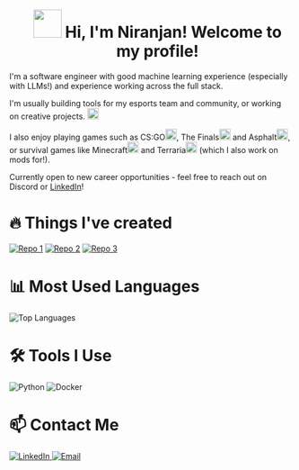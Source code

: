 <div id="user-content-toc">
  <ul align="left" style="list-style: none;">
    <summary>
      <h1 align="center"><img src="https://cdn.discordapp.com/attachments/1090302162472534026/1304151133404794940/ezgif.com-crop_3.gif?ex=672e58e4&is=672d0764&hm=13e9fa7940db58ddd68bcf694c3558858f9663c6092a9b0cb8543996105f32b3&" width="50"> Hi, I'm Niranjan! Welcome to my profile!</h1>
    </summary>
  </ul>
</div>

I'm a software engineer with good machine learning experience (especially with LLMs!) and experience working across the full stack. 

I'm usually building tools for my esports team and community, or working on creative projects. <img src="https://cdn.discordapp.com/attachments/1090302162472534026/1304165901066571826/40-cogs-ezgif.com-resize.gif?ex=672e66a5&is=672d1525&hm=83406df2ef069c307bff6b8ba13c8a73c2d3b3cd88eeb62defc1c57304550ba0&" width="20">

I also enjoy playing games such as CS:GO<img src="https://encrypted-tbn0.gstatic.com/images?q=tbn:ANd9GcQtNU9sO1n1aybnZAFAaUnDTHvXShbAhTFAGg&s" width="20">, The Finals<img src="https://encrypted-tbn0.gstatic.com/images?q=tbn:ANd9GcR9ygshQQTffdBoeSQDLNZ3341IYT8XqVLAB5dlyJ4aPdskYJXu6i9pfrpCA_t-TaFMWsY&usqp=CAU" width="20"> and Asphalt<img src="https://img.tapimg.net/market/images/d009207ba4244b94addd554f78098bed.jpg/appicon" width="20">, or survival games like Minecraft<img src="https://p1.hiclipart.com/preview/896/990/447/minecraft-hd-icon-mac-pc-minecraft-icon-512-png-icon.jpg" width="20"> and Terraria<img src="https://e7.pngegg.com/pngimages/121/941/png-clipart-terraria-tree-minecraft-video-game-steel-icons-logo-plant-stem-thumbnail.png" width="20"> (which I also work on mods for!).

Currently open to new career opportunities - feel free to reach out on Discord or [LinkedIn](https://www.linkedin.com/in/nnm22/)!


# 🔥 Things I've created
[![Repo 1](https://github-readme-stats.vercel.app/api/pin/?username=tntcannon5000&repo=Screening-LLM&theme=orange)](https://github.com/tntcannon5000/Screening-LLM)
[![Repo 2](https://github-readme-stats.vercel.app/api/pin/?username=tntcannon5000&repo=UERK-Bot&theme=orange)](https://github.com/tntcannon5000/UERK-Bot)
[![Repo 3](https://github-readme-stats.vercel.app/api/pin/?username=DKundu121&repo=JumpKingAtHome&theme=orange)](https://github.com/DKundu121/JumpKingAtHome)

# 📊 Most Used Languages
![Top Languages](https://github-readme-stats.vercel.app/api/top-langs/?username=tntcannon5000&layout=compact&theme=orange)

# 🛠️ Tools I Use
<p>
  <img src="https://img.shields.io/badge/Python-FFD43B?style=for-the-badge&logo=python&logoColor=blue" alt="Python" />
  <img src="https://img.shields.io/badge/Docker-2CA5E0?style=for-the-badge&logo=docker&logoColor=white" alt="Docker" />
</p>

# 📫 Contact Me
<p>
  <a href="https://www.linkedin.com/in/nnm22/">
    <img src="https://img.shields.io/badge/LinkedIn-0077B5?style=for-the-badge&logo=linkedin&logoColor=white" alt="LinkedIn" />
  </a>
  <a href="mailto:oranjan@outlook.com">
    <img src="https://img.shields.io/badge/Email-D14836?style=for-the-badge&logo=gmail&logoColor=white" alt="Email" />
  </a>
</p>
